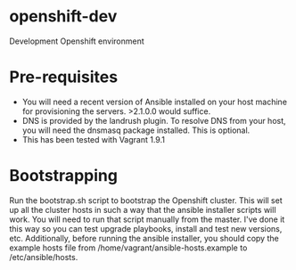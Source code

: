 # openshift-dev
Development Openshift environment

# Pre-requisites
* You will need a recent version of Ansible installed on your host machine for provisioning the servers. >2.1.0.0 would suffice.
* DNS is provided by the landrush plugin. To resolve DNS from your host, you will need the dnsmasq package installed. This is optional.
* This has been tested with Vagrant 1.9.1

# Bootstrapping
Run the bootstrap.sh script to bootstrap the Openshift cluster. This will set up all the cluster hosts in such a way that the ansible installer scripts will work. You will need to run that script manually from the master. I've done it this way so you can test upgrade playbooks, install and test new versions, etc. Additionally, before running the ansible installer, you should copy the example hosts file from /home/vagrant/ansible-hosts.example to /etc/ansible/hosts.
